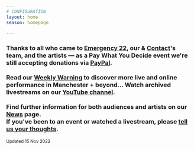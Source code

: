 ```yaml
---
# CONFIGURATION
layout: home
season: homepage

---
```

### Thanks to all who came to [Emergency 22](/current/2022-emergency), our & <a href="https://contactmcr.com" target="_blank">Contact</a>'s team, and the artists — as a Pay What You Decide event we're still accepting donations via <a href="http://paypal.me/warnmcr" target="_blank">PayPal</a>.<br><br>Read our <a href="http://wordofwarning.posthaven.com" target="_blank">Weekly Warning</a> to discover more live and online performance in Manchester + beyond… Watch archived livestreams on our <a href="https://youtube.com/@warnmcr" target="_blank">YouTube channel</a>.<br><br>Find further information for both audiences and artists on our [News](/news) page.<br>If you've been to an event or watched a livestream, please <a href="http://bit.ly/warnmcrfeedback" target="_blank">tell us your thoughts</a>.         
<small>Updated 15 Nov 2022</small>